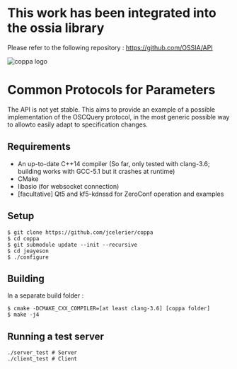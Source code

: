 # This work has been integrated into the ossia library

Please refer to the following repository : https://github.com/OSSIA/API









![coppa 
logo](https://github.com/jcelerier/coppa/blob/master/logo_new.jpg) 

# Common Protocols for Parameters

The API is not yet stable. This aims to provide an example of a possible implementation of the OSCQuery protocol, in the most generic possible way to allowto easily adapt to specification changes.

## Requirements

* An up-to-date C++14 compiler (So far, only tested with clang-3.6; building 
works with GCC-5.1 but it crashes at runtime)
* CMake
* libasio (for websocket connection)
* [facultative] Qt5 and kf5-kdnssd for ZeroConf operation and examples

## Setup

    $ git clone https://github.com/jcelerier/coppa
    $ cd coppa
    $ git submodule update --init --recursive
    $ cd jeayeson
    $ ./configure

## Building

In a separate build folder : 

    $ cmake -DCMAKE_CXX_COMPILER=[at least clang-3.6] [coppa folder]
    $ make -j4

## Running a test server

    ./server_test # Server
    ./client_test # Client

